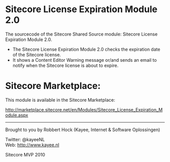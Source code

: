 Sitecore License Expiration Module 2.0
==================================

The sourcecode of the Sitecore Shared Source module: Sitecore License Expiration Module 2.0. 

- The Sitecore License Expiration Module 2.0 checks the expiration date of the Sitecore license. 
- It shows a Content Editor Warning message or/and sends an email to notify when the Sitecore license is about to expire.

Sitecore Marketplace:
==================================
This module is available in the Sitecore Marketplace:

http://marketplace.sitecore.net/en/Modules/Sitecore_License_Expiration_Module.aspx

----------------------------------
Brought to you by Robbert Hock (Kayee, Internet & Software Oplossingen)

Twitter: @kayeeNL   
Web: http://www.kayee.nl

Sitecore MVP 2010
